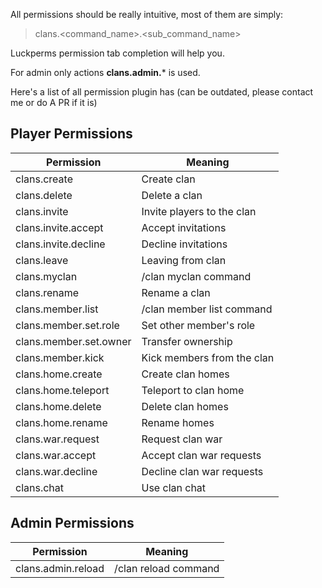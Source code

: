 All permissions should be really intuitive, most of them are simply:

> clans.<command_name\>.<sub_command_name\>

Luckperms permission tab completion will help you.

For admin only actions **clans.admin.*** is used.

Here's a list of all permission plugin has (can be outdated, please contact me or do A PR if it is)


## Player Permissions

| Permission             | Meaning                    |
|------------------------|----------------------------|
| clans.create           | Create clan                |
| clans.delete           | Delete a clan              |
| clans.invite           | Invite players to the clan |
| clans.invite.accept    | Accept invitations         |
| clans.invite.decline   | Decline invitations        |
| clans.leave            | Leaving from clan          |
| clans.myclan           | /clan myclan command       |
| clans.rename           | Rename a clan              |
| clans.member.list      | /clan member list command  |
| clans.member.set.role  | Set other member's role    |
| clans.member.set.owner | Transfer ownership         |
| clans.member.kick      | Kick members from the clan |
| clans.home.create      | Create clan homes          |
| clans.home.teleport    | Teleport to clan home      |
| clans.home.delete      | Delete clan homes          |
| clans.home.rename      | Rename homes               |
| clans.war.request      | Request clan war           |
| clans.war.accept       | Accept clan war requests   |
| clans.war.decline      | Decline clan war requests  |
| clans.chat             | Use clan chat              |

## Admin Permissions

| Permission         | Meaning              |
|--------------------|----------------------|
| clans.admin.reload | /clan reload command |
